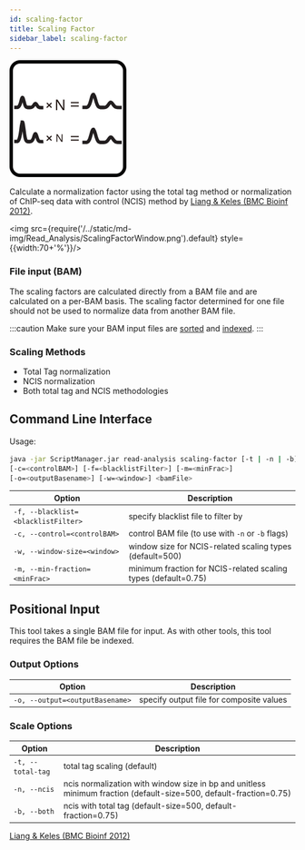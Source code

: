 ```yaml
---
id: scaling-factor
title: Scaling Factor
sidebar_label: scaling-factor
---
```


![scaling-factor](/../static/icons/Read_Analysis/ScalingFactor_square.svg)

Calculate a normalization factor using the total tag method or normalization of ChIP-seq data with control (NCIS) method by [Liang & Keles (BMC Bioinf 2012)][Liang_2012].


<img src={require('/../static/md-img/Read_Analysis/ScalingFactorWindow.png').default} style={{width:70+'%'}}/>


### File input (BAM)
The scaling factors are calculated directly from a BAM file and are calculated on a per-BAM basis. The scaling factor determined for one file should not be used to normalize data from another BAM file.

:::caution
Make sure your BAM input files are [sorted][sort-bam] and [indexed][bam-indexer].
:::

### Scaling Methods

* Total Tag normalization
* NCIS normalization
* Both total tag and NCIS methodologies


## Command Line Interface

Usage:
```bash
java -jar ScriptManager.jar read-analysis scaling-factor [-t | -n | -b] [-hV]
[-c=<controlBAM>] [-f=<blacklistFilter>] [-m=<minFrac>]
[-o=<outputBasename>] [-w=<window>] <bamFile>
```



| Option | Description |
| ------ | ----------- |
| `-f, --blacklist=<blacklistFilter>` | specify blacklist file to filter by |
| `-c, --control=<controlBAM>` | control BAM file (to use with `-n` or `-b` flags) |
| `-w, --window-size=<window>` | window size for NCIS-related scaling types (default=500) |
| `-m, --min-fraction=<minFrac>` | minimum fraction for NCIS-related scaling types (default=0.75) |




## Positional Input

This tool takes a single BAM file for input. As with other tools, this tool requires the BAM file be indexed.


### Output Options

| Option | Description |
| ------ | ----------- |
| `-o, --output=<outputBasename>` | specify output file for composite values |


### Scale Options

| Option | Description |
| ------ | ----------- |
| `-t, --total-tag` | total tag scaling (default) |
| `-n, --ncis` | ncis normalization with window size in bp and unitless minimum fraction (default-size=500, default-fraction=0.75) |
| `-b, --both` | ncis with total tag (default-size=500, default-fraction=0.75) |

[Liang & Keles (BMC Bioinf 2012)][Liang_2012]


[Liang_2012]:https://pubmed.ncbi.nlm.nih.gov/22883957/
[file-format]:/docs/Guides/Getting-Started/file-formats

[sort-bam]:/docs/Tools/bam-manipulation/sort-bam
[bam-indexer]:/docs/Tools/bam-manipulation/bam-indexer
